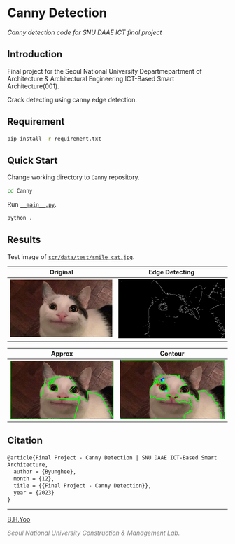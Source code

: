 # Canny Detection

*Canny detection code for SNU DAAE ICT final project*

## Introduction

Final project for the Seoul National University Departmepartment of Architecture & Architectural Engineering ICT-Based Smart Architecture(001).

Crack detecting using canny edge detection.

## Requirement

```bash
pip install -r requirement.txt
```

## Quick Start

Change working directory to `Canny` repository.

```bash
cd Canny
```

Run [`__main__.py`](__main__.py).

```bash
python .
```

## Results

Test image of [`scr/data/test/smile_cat.jpg`](scr/data/test/smile_cat.jpg).

| Original | Edge Detecting |
| :--: | :--: |
| ![smiling cat](scr/data/test/smile_cat.jpg) | ![smiling cat edge](scr/data/test/smile_cat_edge.jpg) |

| Approx | Contour |
| :--: | :--: |
| ![smiling cat approx](scr/img/approx_cat.png) | ![smiling cat contour](scr/img/contour_cat.png) |

## Citation

```
@article{Final Project - Canny Detection | SNU DAAE ICT-Based Smart Architecture,
  author = {Byunghee},
  month = {12},
  title = {{Final Project - Canny Detection}},
  year = {2023}
}
```

---

[B.H.Yoo](mailto:pikaybh@snu.ac.kr)

<p style="color:gray"><i>Seoul National University Construction & Management Lab.</i></p>